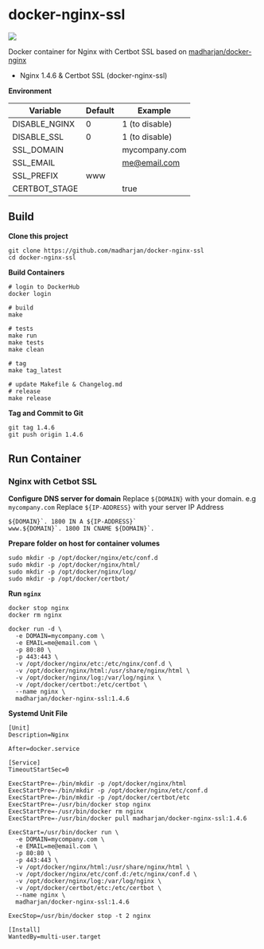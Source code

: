 # docker-nginx-ssl

[![](https://images.microbadger.com/badges/image/madharjan/docker-nginx-ssl.svg)](http://microbadger.com/images/madharjan/docker-nginx-ssl "Get your own image badge on microbadger.com")

Docker container for Nginx with Certbot SSL based on [madharjan/docker-nginx](https://github.com/madharjan/docker-nginx/)

* Nginx 1.4.6 & Certbot SSL (docker-nginx-ssl)

**Environment**

| Variable       | Default | Example        |
|----------------|---------|----------------|
| DISABLE_NGINX  | 0       | 1 (to disable) |
| DISABLE_SSL    | 0       | 1 (to disable) |
| SSL_DOMAIN     |         | mycompany.com  |
| SSL_EMAIL      |         | me@email.com   |
| SSL_PREFIX     | www     |                |
| CERTBOT_STAGE  |         | true           |

## Build

**Clone this project**
```
git clone https://github.com/madharjan/docker-nginx-ssl
cd docker-nginx-ssl
```

**Build Containers**
```
# login to DockerHub
docker login

# build
make

# tests
make run
make tests
make clean

# tag
make tag_latest

# update Makefile & Changelog.md
# release
make release
```

**Tag and Commit to Git**
```
git tag 1.4.6
git push origin 1.4.6
```

## Run Container

### Nginx with Cetbot SSL

**Configure DNS server for domain**
Replace `${DOMAIN}` with your domain. e.g `mycompany.com`
Replace `${IP-ADDRESS}` with your server IP Address
```
${DOMAIN}`. 1800 IN A ${IP-ADDRESS}`
www.${DOMAIN}`. 1800 IN CNAME ${DOMAIN}`.
```

**Prepare folder on host for container volumes**
```
sudo mkdir -p /opt/docker/nginx/etc/conf.d
sudo mkdir -p /opt/docker/nginx/html/
sudo mkdir -p /opt/docker/nginx/log/
sudo mkdir -p /opt/docker/certbot/
```

**Run `nginx`**
```
docker stop nginx
docker rm nginx

docker run -d \
  -e DOMAIN=mycompany.com \
  -e EMAIL=me@email.com \
  -p 80:80 \
  -p 443:443 \
  -v /opt/docker/nginx/etc:/etc/nginx/conf.d \
  -v /opt/docker/nginx/html:/usr/share/nginx/html \
  -v /opt/docker/nginx/log:/var/log/nginx \
  -v /opt/docker/certbot:/etc/certbot \
  --name nginx \
  madharjan/docker-nginx-ssl:1.4.6
```

**Systemd Unit File**
```
[Unit]
Description=Nginx

After=docker.service

[Service]
TimeoutStartSec=0

ExecStartPre=-/bin/mkdir -p /opt/docker/nginx/html
ExecStartPre=-/bin/mkdir -p /opt/docker/nginx/etc/conf.d
ExecStartPre=-/bin/mkdir -p /opt/docker/certbot/etc
ExecStartPre=-/usr/bin/docker stop nginx
ExecStartPre=-/usr/bin/docker rm nginx
ExecStartPre=-/usr/bin/docker pull madharjan/docker-nginx-ssl:1.4.6

ExecStart=/usr/bin/docker run \
  -e DOMAIN=mycompany.com \
  -e EMAIL=me@email.com \
  -p 80:80 \
  -p 443:443 \
  -v /opt/docker/nginx/html:/usr/share/nginx/html \
  -v /opt/docker/nginx/etc/conf.d:/etc/nginx/conf.d \
  -v /opt/docker/nginx/log:/var/log/nginx \
  -v /opt/docker/certbot/etc:/etc/certbot \
  --name nginx \
  madharjan/docker-nginx-ssl:1.4.6

ExecStop=/usr/bin/docker stop -t 2 nginx

[Install]
WantedBy=multi-user.target
```
